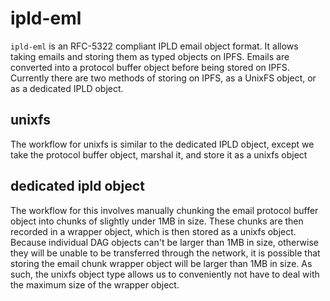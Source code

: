 # ipld-eml

`ipld-eml` is an RFC-5322 compliant IPLD email object format. It allows taking emails and storing them as typed objects on IPFS.  Emails are converted into a protocol buffer object before being stored on IPFS. Currently there are two methods of storing on IPFS, as a UnixFS object, or as a dedicated IPLD object.

## unixfs

The workflow for unixfs is similar to the dedicated IPLD object, except we take the protocol buffer object, marshal it, and store it as a unixfs object

## dedicated ipld object

The workflow for this involves manually chunking the email protocol buffer object into chunks of slightly under 1MB in size. These chunks are then recorded in a wrapper object, which is then stored as a unixfs object. Because individual DAG objects can't be larger than 1MB in size, otherwise they will be unable to be transferred through the network, it is possible that storing the email chunk wrapper object will be larger than 1MB in size. As such, the unixfs object type allows us to conveniently not have to deal with the maximum size of the wrapper object.

